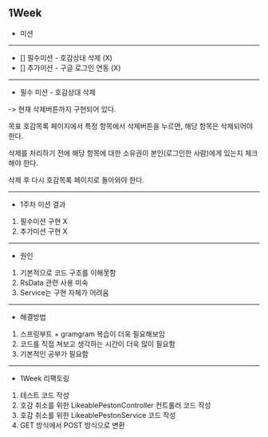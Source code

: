 ## 1Week

* 미션
---
- [] 필수미션 - 호감상대 삭제 (X)
- [] 추가미션 - 구글 로그인 연동 (X)

---
* 필수 미션 - 호감상대 삭제

-> 현재 삭제버튼까지 구현되어 있다.

목표
호감목록 페이지에서 특정 항목에서 삭제버튼을 누르면, 해당 항목은 삭제되어야 한다.

삭제를 처리하기 전에 해당 항목에 대한 소유권이 본인(로그인한 사람)에게 있는지 체크해야 한다.

삭제 후 다시 호감목록 페이지로 돌아와야 한다.

---

- 1주차 미션 결과
1. 필수미션 구현 X
2. 추가미션 구현 X

---
* 원인
1. 기본적으로 코드 구조를 이해못함
2. RsData 관련 사용 미숙
3. Service는 구현 자체가 어려움

---
* 해결방법
1. 스프링부트 + gramgram 복습이 더욱 필요해보임
2. 코드를 직접 쳐보고 생각하는 시간이 더욱 많이 필요함
3. 기본적인 공부가 필요함
---
* 1Week 리팩토링
1. 테스트 코드 작성
2. 호감 취소를 위한 LikeablePestonController 컨트롤러 코드 작성
3. 호감 취소를 위한 LikeablePestonService 코드 작성
4. GET 방식에서 POST 방식으로 변환

